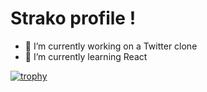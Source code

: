 # Strako profile !
- 🔭 I’m currently working on a Twitter clone
- 🌱 I’m currently learning React

[![trophy](https://github-profile-trophy.vercel.app/?username=Strako-ma&theme=onedark)](https://github.com/ryo-ma/github-profile-trophy)

